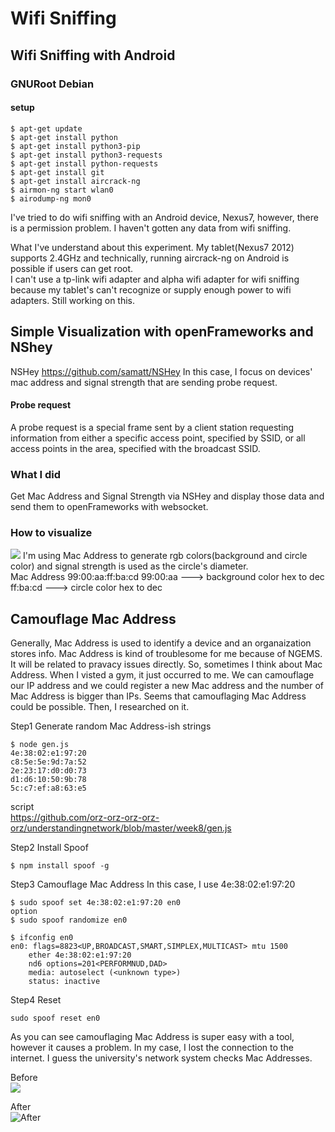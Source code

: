 # Wifi Sniffing

## Wifi Sniffing with Android
### GNURoot Debian
#### setup
```shell
$ apt-get update
$ apt-get install python
$ apt-get install python3-pip
$ apt-get install python3-requests
$ apt-get install python-requests
$ apt-get install git
$ apt-get install aircrack-ng
$ airmon-ng start wlan0
$ airodump-ng mon0
```

I've tried to do wifi sniffing with an Android device, Nexus7, however, there is a permission problem.
I haven't gotten any data from wifi sniffing.

What I've understand about this experiment.
My tablet(Nexus7 2012) supports 2.4GHz and technically, running aircrack-ng on Android is possible if users can get root.  
I can't use a tp-link wifi adapter and alpha wifi adapter for wifi sniffing because my tablet's can't recognize or supply enough power to wifi adapters.
Still working on this.


## Simple Visualization with openFrameworks and NShey

NSHey https://github.com/samatt/NSHey
In this case, I focus on devices' mac address and signal strength that are sending probe request.  

#### Probe request
A probe request is a special frame sent by a client station requesting information from either a specific access point, specified by SSID, or all access points in the area, specified with the broadcast SSID.

### What I did
Get Mac Address and Signal Strength via NSHey and display those data and send them to openFrameworks with websocket.

### How to visualize
![](https://github.com/orz-orz-orz-orz-orz/understandingnetwork/blob/master/nshey.png)
I'm using Mac Address to generate rgb colors(background and circle color) and signal strength is used as the circle's diameter.  
Mac Address
99:00:aa:ff:ba:cd
99:00:aa ---> background color   hex to dec  
ff:ba:cd ---> circle color       hex to dec  


## Camouflage Mac Address
Generally, Mac Address is used to identify a device and an organaization stores info.
Mac Address is kind of troublesome for me because of NGEMS. It will be related to pravacy issues directly.
So, sometimes I think about Mac Address. When I visted a gym, it just occurred to me. We can camouflage our IP address and we could register a new Mac address and the number of Mac Address is bigger than IPs. Seems that camouflaging Mac Address could be possible. Then, I researched on it.

Step1 Generate random Mac Address-ish strings

```shell
$ node gen.js
4e:38:02:e1:97:20
c8:5e:5e:9d:7a:52
2e:23:17:d0:d0:73
d1:d6:10:50:9b:78
5c:c7:ef:a8:63:e5
```
script  
https://github.com/orz-orz-orz-orz-orz/understandingnetwork/blob/master/week8/gen.js

Step2 Install Spoof  

```shell
$ npm install spoof -g
```

Step3 Camouflage Mac Address
In this case, I use 4e:38:02:e1:97:20

```shell
$ sudo spoof set 4e:38:02:e1:97:20 en0
option
$ sudo spoof randomize en0

$ ifconfig en0
en0: flags=8823<UP,BROADCAST,SMART,SIMPLEX,MULTICAST> mtu 1500
	ether 4e:38:02:e1:97:20
	nd6 options=201<PERFORMNUD,DAD>
	media: autoselect (<unknown type>)
	status: inactive
```

Step4 Reset
```shell
sudo spoof reset en0
```

As you can see camouflaging Mac Address is super easy with a tool, however it causes a problem. In my case, I lost the connection to the internet. I guess the university's network system checks Mac Addresses.

Before  
![](https://github.com/orz-orz-orz-orz-orz/understandingnetwork/blob/master/week8/mac_address/before.png)
  
After  
![After](https://github.com/orz-orz-orz-orz-orz/understandingnetwork/blob/master/week8/mac_address/after.png)

